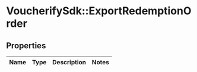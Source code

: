 # VoucherifySdk::ExportRedemptionOrder

## Properties

| Name | Type | Description | Notes |
| ---- | ---- | ----------- | ----- |

